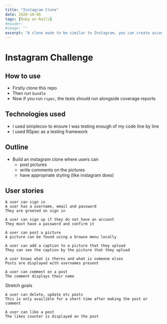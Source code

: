 ```yaml
---
title: "Instagram Clone"
date: 2020-10-05
tags: [Ruby on Rails]
#header:
#image: ""
excerpt: "A clone made to be similar to Instagram, you can create account and upload pictures with captions. Comment on these pictures and interact with each other."
---
```


Instagram Challenge
===================

## How to use
* Firstly clone this repo
* Then run `bundle`
* Now if you run `rspec`, the tests should run alongside coverage reports

## Technologies used
* I used simplecov to ensure I was testing enough of my code line by line
* I used RSpec as a testing framework

## Outline
* Build an instagram clone where users can
  * post pictures
  * write comments on the pictures
  * have appropriate styling (like instagram does)

## User stories
```
A user can sign in
A user has a username, email and password
They are greeted on sign in

A user can sign up if they do not have an account
They must have a password and confirm it

A user can post a picture
A picture can be found using a browse menu locally

A user can add a caption to a picture that they upload
They can see the caption by the picture that they upload

A user knows what is theres and what is someone elses
Posts are displayed with usernames present

A user can comment on a post
The comment displays their name
```

Stretch goals
```
A user can delete, update etc posts
This is only availible for a short time after making the post or comment

A user can like a post
The likes counter is displayed on the post
```